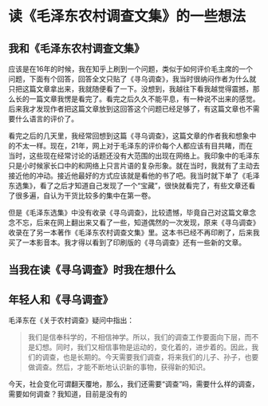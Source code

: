 # 读《毛泽东农村调查文集》的一些想法

## 我和《毛泽东农村调查文集》

应该是在16年的时候，我在知乎上刷到一个问题，类似于如何评价毛主席的一个问题，下面有个回答，回答全文只贴了《寻乌调查》，我当时很纳闷作者为什么就只把这篇文章拿出来，我就随便看了一下。没想到，我越往下看我越觉得震撼，那么长的一篇文章我愣是看完了。看完之后久久不能平息，有一种说不出来的感觉。后来我才发现作者把这篇文章放到这回答这个问题已经足够了，有这篇文章也不需要什么语言的评价了。

看完之后的几天里，我经常回想到这篇《寻乌调查》，这篇文章的作者我和想象中的不太一样。现在，21年，网上对于毛泽东的评价每个人都应该有目共睹，而在当时，这些现在经常讨论的话题还没有大范围的出现在网络上。我印象中的毛泽东只是小时候家长口中的和网络上只言片语的复杂形象。就在当时，我就有了主动去接近他的冲动。接近他最好的方式应该就是看他的书了吧。我当时就下单了《毛泽东选集》，看了之后才知道自己发现了一个“宝藏”，很快就看完了，有些文章还看了很多遍，自认为干货比较多的集中在第一卷。

但是《毛泽东选集》中没有收录《寻乌调查》，比较遗憾，毕竟自己对这篇文章念念不忘，后来在网上翻出来又看了一些，知道偶然的一次发现，原来《寻乌调查》收录在了另一本著作《毛泽东农村调查文集》里。这本书已经不再印刷了，后来我买了一本影音本。我才得以看到了印刷版的《寻乌调查》还有一些新的文章。

## 当我在读《寻乌调查》时我在想什么



## 年轻人和《寻乌调查》

毛泽东在《关于农村调查》疑问中指出：

> 我们是信奉科学的，不相信神学。所以，我们的调查工作要面向下层，而不是幻想。同时，我们又相信事物是运动的，变化着的，进步着的。因此，我们的调查，也是长期的。今天需要我们调查，将来我们的儿子、孙子，也要做调查。然后，才能不断地认识新的事物，获得新的知识。

今天，社会变化可谓翻天覆地，那么，我们还需要“调查”吗，需要什么样的调查，需要如何调查？我知道，目前是没有的